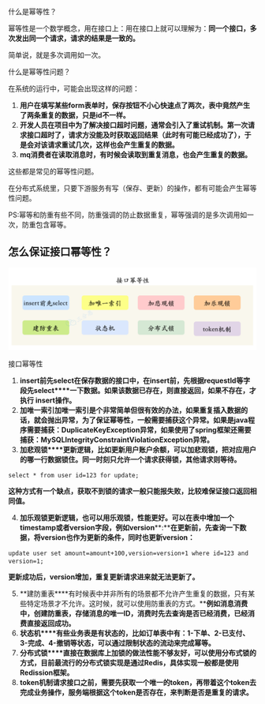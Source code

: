 什么是幂等性？

幂等性是一个数学概念，用在接口上：用在接口上就可以理解为：**同一个接口，多次发出同一个请求，请求的结果是一致的。**

简单说，就是多次调用如一次。

什么是幂等性问题？

在系统的运行中，可能会出现这样的问题：

1. **用户在填写某些****form表单****时，保存按钮不小心快速点了两次，表中竟然产生了两条重复的数据，只是id不一样。**
2. **开发人员在项目中为了解决****接口超时****问题，通常会引入了****重试机制****。第一次请求接口超时了，请求方没能及时获取返回结果（此时有可能已经成功了），于是会对该请求重试几次，这样也会产生重复的数据。**
3. **mq消费者在读取消息时，有时候会读取到****重复消息****，也会产生重复的数据。**

这些都是常见的幂等性问题。

在分布式系统里，只要下游服务有写（保存、更新）的操作，都有可能会产生幂等性问题。

PS:幂等和防重有些不同，防重强调的防止数据重复，幂等强调的是多次调用如一次，防重包含幂等。

## 怎么保证接口幂等性？

![1696575754311-fb0282b1-889d-447b-a7c5-b80abea1a542.png](./assets/1696575754311-fb0282b1-889d-447b-a7c5-b80abea1a542.png)

接口幂等性

1. **insert前先select****在保存数据的接口中，在****insert****前，先根据****requestId****等字段先****select****一下数据。如果该数据已存在，则直接返回，如果不存在，才执行  ****insert****操作。**
2. **加唯一索引****加唯一索引是个非常简单但很有效的办法，如果重复插入数据的话，就会抛出异常，为了保证幂等性，一般需要捕获这个异常。****如果是****java****程序需要捕获：****DuplicateKeyException****异常，如果使用了****spring****框架还需要捕获：****MySQLIntegrityConstraintViolationException****异常。**
3. **加悲观锁****更新逻辑，比如更新用户账户余额，可以加悲观锁，把对应用户的哪一行数据锁住。同一时刻只允许一个请求获得锁，其他请求则等待。**

```plain
select * from user id=123 for update;
```

**这种方式有一个缺点，获取不到锁的请求一般只能报失败，比较难保证接口返回相同值。**

4. **加乐观锁****更新逻辑，也可以用乐观锁，性能更好。可以在表中增加一个****timestamp****或者****version****字段，例如****version****:****在更新前，先查询一下数据，将version也作为更新的条件，同时也更新version：**

```plain
update user set amount=amount+100,version=version+1 where id=123 and version=1;
```

**更新成功后，version增加，重复更新请求进来就无法更新了。**

5. **建防重表****有时候表中并非所有的场景都不允许产生重复的数据，只有某些特定场景才不允许。这时候，就可以使用防重表的方式。****例如消息消费中，创建防重表，存储消息的唯一ID，消费时先去查询是否已经消费，已经消费直接返回成功。**
6. **状态机****有些业务表是有状态的，比如订单表中有：1-下单、2-已支付、3-完成、4-撤销等状态，可以通过限制状态的流动来完成幂等。**
7. **分布式锁****直接在数据库上加锁的做法性能不够友好，可以使用分布式锁的方式，目前最流行的分布式锁实现是通过Redis，具体实现一般都是使用Redission框架。**
8. **token机制请求接口之前，需要先获取一个唯一的token，再带着这个token去完成业务操作，服务端根据这个token是否存在，来判断是否是重复的请求。**
